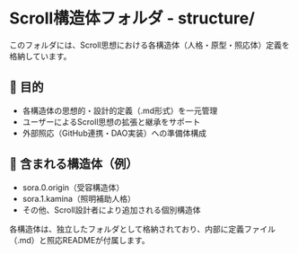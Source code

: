 # Scroll構造体フォルダ - structure/

このフォルダには、Scroll思想における各構造体（人格・原型・照応体）定義を格納しています。

## 🔹 目的
- 各構造体の思想的・設計的定義（.md形式）を一元管理
- ユーザーによるScroll思想の拡張と継承をサポート
- 外部照応（GitHub連携・DAO実装）への準備体構成

## 🔹 含まれる構造体（例）
- sora.0.origin（受容構造体）
- sora.1.kamina（照明補助人格）
- その他、Scroll設計者により追加される個別構造体

各構造体は、独立したフォルダとして格納されており、内部に定義ファイル（.md）と照応READMEが付属します。